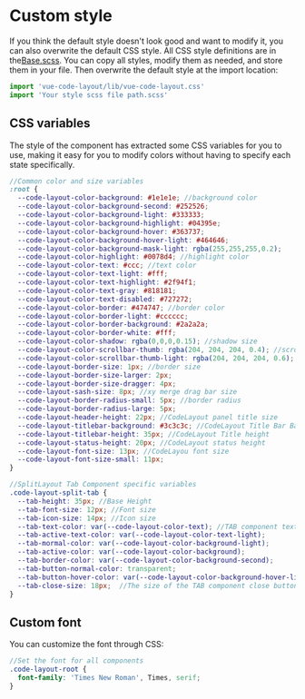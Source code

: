 # Custom style

If you think the default style doesn't look good and want to modify it, you can also overwrite the default CSS style. All CSS style definitions are in the[Base.scss](https://github.com/imengyu/vue-code-layout/blob/master/library/Scss/Base.scss). You can copy all styles, modify them as needed, and store them in your file. Then overwrite the default style at the import location:

```js
import 'vue-code-layout/lib/vue-code-layout.css'
import 'Your style scss file path.scss'
```

## CSS variables

The style of the component has extracted some CSS variables for you to use, making it easy for you to modify colors without having to specify each state specifically.

```scss
//Common color and size variables 
:root {
  --code-layout-color-background: #1e1e1e; //background color
  --code-layout-color-background-second: #252526;
  --code-layout-color-background-light: #333333;
  --code-layout-color-background-highlight: #04395e;
  --code-layout-color-background-hover: #363737;
  --code-layout-color-background-hover-light: #464646;
  --code-layout-color-background-mask-light: rgba(255,255,255,0.2);
  --code-layout-color-highlight: #0078d4; //highlight color 
  --code-layout-color-text: #ccc; //text color
  --code-layout-color-text-light: #fff;
  --code-layout-color-text-highlight: #2f94f1;
  --code-layout-color-text-gray: #818181;
  --code-layout-color-text-disabled: #727272;
  --code-layout-color-border: #474747; //border color
  --code-layout-color-border-light: #cccccc;
  --code-layout-color-border-background: #2a2a2a;
  --code-layout-color-border-white: #fff;
  --code-layout-color-shadow: rgba(0,0,0,0.15); //shadow size
  --code-layout-color-scrollbar-thumb: rgba(204, 204, 204, 0.4); //scrollbar color
  --code-layout-color-scrollbar-thumb-light: rgba(204, 204, 204, 0.6);
  --code-layout-border-size: 1px; //border size
  --code-layout-border-size-larger: 2px;
  --code-layout-border-size-dragger: 4px;
  --code-layout-sash-size: 8px; //xy merge drag bar size
  --code-layout-border-radius-small: 5px; //border radius
  --code-layout-border-radius-large: 5px;
  --code-layout-header-height: 22px; //CodeLayout panel title size
  --code-layout-titlebar-background: #3c3c3c; //CodeLayout Title Bar Background Color
  --code-layout-titlebar-height: 35px; //CodeLayout Title height
  --code-layout-status-height: 20px; //CodeLayout status height
  --code-layout-font-size: 13px; //CodeLayou font size
  --code-layout-font-size-small: 11px;
}

//SplitLayout Tab Component specific variables
.code-layout-split-tab {
  --tab-height: 35px; //Base Height
  --tab-font-size: 12px; //Font size
  --tab-icon-size: 14px; //Icon size
  --tab-text-color: var(--code-layout-color-text); //TAB component text and background color, inherited by default from CodeLayout to ensure consistent style
  --tab-active-text-color: var(--code-layout-color-text-light);
  --tab-mormal-color: var(--code-layout-color-background-light);
  --tab-active-color: var(--code-layout-color-background);
  --tab-border-color: var(--code-layout-color-background-second);
  --tab-button-normal-color: transparent;
  --tab-button-hover-color: var(--code-layout-color-background-hover-light);
  --tab-close-size: 18px;  //The size of the TAB component close button
}
```

## Custom font

You can customize the font through CSS:

```scss
//Set the font for all components
.code-layout-root {
  font-family: 'Times New Roman', Times, serif;
}
```
